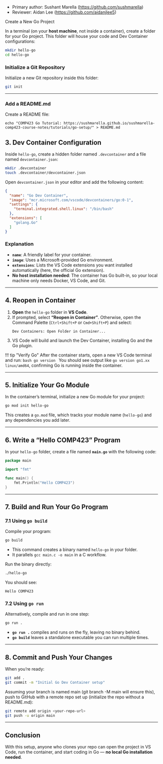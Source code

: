 
* Primary author: Sushant Marella (https://github.com/sushmarella)
* Reviewer: Aidan Lee (https://github.com/aidanjlee5)

Create a New Go Project

In a terminal (on your **host machine**, not inside a container), create a folder for your Go project. This folder will house your code and Dev Container configurations:

```bash
mkdir hello-go
cd hello-go
```

### Initialize a Git Repository

Initialize a new Git repository inside this folder:

```bash
git init
```

---


### Add a README.md

Create a README file: 

```
echo "COMP423 Go Tutorial: https://sushmarella.github.io/sushmarella-comp423-course-notes/tutorials/go-setup/" > README.md
```

## 3. Dev Container Configuration

Inside `hello-go`, create a hidden folder named `.devcontainer` and a file named `devcontainer.json`:

```bash
mkdir .devcontainer
touch .devcontainer/devcontainer.json
```

Open `devcontainer.json` in your editor and add the following content:

```json title=".devcontainer/devcontainer.json"
{
  "name": "Go Dev Container",
  "image": "mcr.microsoft.com/vscode/devcontainers/go:0-1",
  "settings": {
    "terminal.integrated.shell.linux": "/bin/bash"
  },
  "extensions": [
    "golang.Go"
  ]
}
```

### Explanation
- **`name`**: A friendly label for your container.
- **`image`**: Uses a Microsoft-provided Go environment.  
- **`extensions`**: Lists the VS Code extensions you want installed automatically (here, the official Go extension).
- **No host installation needed**: The container has Go built-in, so your local machine only needs Docker, VS Code, and Git.

---

## 4. Reopen in Container

1. **Open** the `hello-go` folder in **VS Code**.
2. If prompted, select **“Reopen in Container”**. Otherwise, open the Command Palette (`Ctrl+Shift+P` or `Cmd+Shift+P`) and select:
   ```
   Dev Containers: Open Folder in Container...
   ```
3. VS Code will build and launch the Dev Container, installing Go and the Go plugin.

!!! tip "Verify Go"
    After the container starts, open a new VS Code terminal and run:
    ```bash
    go version
    ```
    You should see output like `go version go1.xx linux/amd64`, confirming Go is running inside the container.

---

## 5. Initialize Your Go Module

In the container’s terminal, initialize a new Go module for your project:

```bash
go mod init hello-go
```

This creates a `go.mod` file, which tracks your module name (`hello-go`) and any dependencies you add later.

---

## 6. Write a “Hello COMP423” Program

In your `hello-go` folder, create a file named **`main.go`** with the following code:

```go title="main.go"
package main

import "fmt"

func main() {
    fmt.Println("Hello COMP423")
}
```

---

## 7. Build and Run Your Go Program

### 7.1 Using `go build`
Compile your program:

```bash
go build
```

- This command creates a binary named `hello-go` in your folder.
- It parallels `gcc main.c -o main` in a C workflow.

Run the binary directly:

```bash
./hello-go
```

You should see:

```
Hello COMP423
```

### 7.2 Using `go run`
Alternatively, compile and run in one step:

```bash
go run .
```

- **`go run .`** compiles and runs on the fly, leaving no binary behind.
- **`go build`** leaves a standalone executable you can run multiple times.


---

## 8. Commit and Push Your Changes

When you’re ready:

```bash
git add .
git commit -m "Initial Go Dev Container setup"
```

Assuming your branch is named main (git branch -M main will ensure this), push to GitHub with a remote repo set up (initialize the repo without a README.md):


```bash
git remote add origin <your-repo-url>
git push -u origin main
```

---

## Conclusion
  

With this setup, anyone who clones your repo can open the project in VS Code, run the container, and start coding in Go — **no local Go installation needed**.